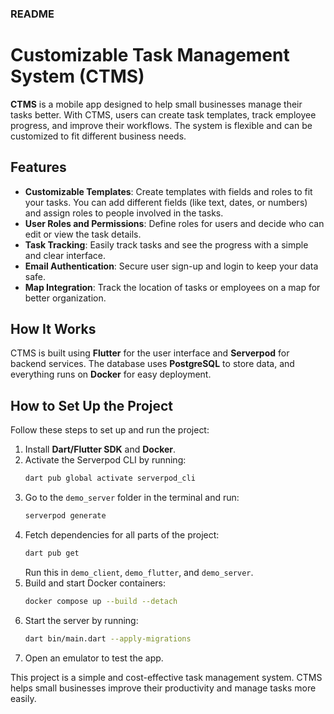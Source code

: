 ### README

# Customizable Task Management System (CTMS)

**CTMS** is a mobile app designed to help small businesses manage their tasks better. With CTMS, users can create task templates, track employee progress, and improve their workflows. The system is flexible and can be customized to fit different business needs.

## Features
- **Customizable Templates**: Create templates with fields and roles to fit your tasks. You can add different fields (like text, dates, or numbers) and assign roles to people involved in the tasks.
- **User Roles and Permissions**: Define roles for users and decide who can edit or view the task details.
- **Task Tracking**: Easily track tasks and see the progress with a simple and clear interface.
- **Email Authentication**: Secure user sign-up and login to keep your data safe.
- **Map Integration**: Track the location of tasks or employees on a map for better organization.

## How It Works
CTMS is built using **Flutter** for the user interface and **Serverpod** for backend services. The database uses **PostgreSQL** to store data, and everything runs on **Docker** for easy deployment.

## How to Set Up the Project
Follow these steps to set up and run the project:

1. Install **Dart/Flutter SDK** and **Docker**.
2. Activate the Serverpod CLI by running:
   ```bash
   dart pub global activate serverpod_cli
   ```
3. Go to the `demo_server` folder in the terminal and run:
   ```bash
   serverpod generate
   ```
4. Fetch dependencies for all parts of the project:
   ```bash
   dart pub get
   ```
   Run this in `demo_client`, `demo_flutter`, and `demo_server`.
5. Build and start Docker containers:
   ```bash
   docker compose up --build --detach
   ```
6. Start the server by running:
   ```bash
   dart bin/main.dart --apply-migrations
   ```
7. Open an emulator to test the app.

This project is a simple and cost-effective task management system. CTMS helps small businesses improve their productivity and manage tasks more easily.
